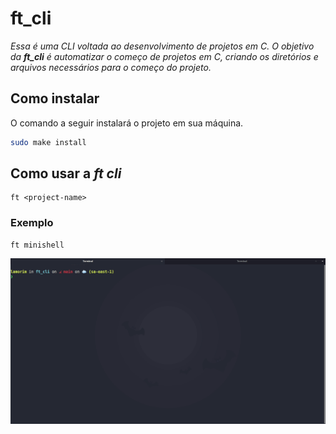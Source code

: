 # ft_cli

_Essa é uma CLI voltada ao desenvolvimento de projetos em C. O objetivo da **ft_cli** é automatizar o começo de projetos em C, criando os diretórios e arquivos necessários para o começo do projeto._

## Como instalar

O comando a seguir instalará o projeto em sua máquina.

```sh
sudo make install
```

## Como usar a *ft cli*

```
ft <project-name>
```

### Exemplo

```
ft minishell
```

![gif exemplo do ft_cli](./assets/ft_cli_ex.gif)
